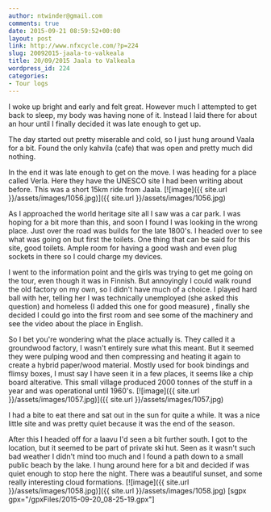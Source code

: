 ```yaml
---
author: ntwinder@gmail.com
comments: true
date: 2015-09-21 08:59:52+00:00
layout: post
link: http://www.nfxcycle.com/?p=224
slug: 20092015-jaala-to-valkeala
title: 20/09/2015 Jaala to Valkeala
wordpress_id: 224
categories:
- Tour logs
---
```


I woke up bright and early and felt great. However much I attempted to get back to sleep, my body was having none of it. Instead I laid there for about an hour until I finally decided it was late enough to get up. 

The day started out pretty miserable and cold, so I just hung around Vaala for a bit. Found the only kahvila (cafe) that was open and pretty much did nothing. 

In the end it was late enough to get on the move. I was heading for a place called Verla. Here they have the UNESCO site I had been writing about before. This was a short 15km ride from Jaala. 
[![image]({{ site.url }}/assets/images/1056.jpg)]({{ site.url }}/assets/images/1056.jpg) 

As I approached the world heritage site all I saw was a car park. I was hoping for a bit more than this, and soon I found I was looking in the wrong place. Just over the road was builds for the late 1800's. I headed over to see what was going on but first the toilets. One thing that can be said for this site, good toilets. Ample room for having a good wash and even plug sockets in there so I could charge my devices. 

I went to the information point and the girls was trying to get me going on the tour, even though it was in Finnish. But annoyingly I could walk round the old factory on my own, so I didn't have much of a choice. I played hard ball with her, telling her I was technically unemployed (she asked this question) and homeless (I added this one for good measure) , finally she decided I could go into the first room and see some of the machinery and see the video about the place in English. 

So I bet you're wondering what the place actually is. They called it a groundwood factory, I wasn't entirely sure what this meant. But it seemed they were pulping wood and then compressing and heating it again to create a hybrid paper/wood material. Mostly used for book bindings and flimsy boxes, I must say I have seen it in a few places, it seems like a chip board alterative. This small village produced 2000 tonnes of the stuff in a year and was operational until 1960's. 
[![image]({{ site.url }}/assets/images/1057.jpg)]({{ site.url }}/assets/images/1057.jpg) 



I had a bite to eat there and sat out in the sun for quite a while. It was a nice little site and was pretty quiet because it was the end of the season. 

After this I headed off for a laavu I'd seen a bit further south. I got to the location, but it seemed to be part of private ski hut. Seen as it wasn't such bad weather I didn't mind too much and I found a path down to a small public beach by the lake. I hung around here for a bit and decided if was quiet enough to stop here the night. There was a beautiful sunset, and some really interesting cloud formations. 
[![image]({{ site.url }}/assets/images/1058.jpg)]({{ site.url }}/assets/images/1058.jpg)
[sgpx gpx="/gpxFiles/2015-09-20_08-25-19.gpx"]
